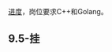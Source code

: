 <!-- ignore -->

[进度](https://campus.didiglobal.com/campus_apply/didiglobal/96064#/candidateHome/applications)，岗位要求C++和Golang。

## 9.5-挂
